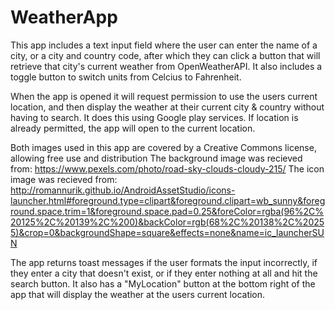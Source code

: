 # WeatherApp

This app includes a text input field where the user can enter the name of a city, or a city and country code, after which they can click a button that will retrieve that city's current weather from OpenWeatherAPI. It also includes a toggle button to 
switch units from Celcius to Fahrenheit.  

When the app is opened it will request permission to use the users current location, and then display the 
weather at their current city & country without having to search. It does this using Google play services. If location is already permitted, the app will open to the current location. 

Both images used in this app are covered by a Creative Commons license, allowing free use and distribution
The background image was recieved from: https://www.pexels.com/photo/road-sky-clouds-cloudy-215/
The icon image was recieved from: http://romannurik.github.io/AndroidAssetStudio/icons-launcher.html#foreground.type=clipart&foreground.clipart=wb_sunny&foreground.space.trim=1&foreground.space.pad=0.25&foreColor=rgba(96%2C%20125%2C%20139%2C%200)&backColor=rgb(68%2C%20138%2C%20255)&crop=0&backgroundShape=square&effects=none&name=ic_launcherSUN

The app returns toast messages if the user formats the input incorrectly, if they enter a city that doesn't exist, or if they enter nothing at all and hit the search button. It also has a "MyLocation" button at the bottom right of the app that will display the weather at the users current location.


